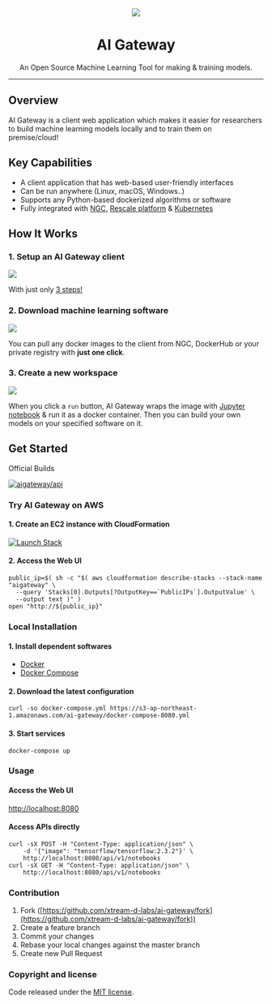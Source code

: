 <div align="center">
  <img src="https://raw.github.com/wiki/xtream-d-labs/ai-gateway/img/logo.png">
  <h1>AI Gateway</h1>
  <span>An Open Source Machine Learning Tool for making & training models.</span>
</div>

-----------------

## Overview

AI Gateway is a client web application which makes it easier for researchers to build machine learning models locally and to train them on premise/cloud!

## Key Capabilities

- A client application that has web-based user-friendly interfaces
- Can be run anywhere (Linux, macOS, Windows..)
- Supports any Python-based dockerized algorithms or software
- Fully integrated with [NGC](https://ngc.nvidia.com/), [Rescale platform](https://www.rescale.com/) & [Kubernetes](https://kubernetes.io/)

## How It Works

### 1. Setup an AI Gateway client

<img src="https://raw.github.com/wiki/xtream-d-labs/ai-gateway/img/how-it-works-1.png">

With just only [3 steps!](https://github.com/xtream-d-labs/ai-gateway#local-installation)

### 2. Download machine learning software

<img src="https://raw.github.com/wiki/xtream-d-labs/ai-gateway/img/how-it-works-2.png">

You can pull any docker images to the client from NGC, DockerHub or your private registry with **just one click**.

### 3. Create a new workspace

<img src="https://raw.github.com/wiki/xtream-d-labs/ai-gateway/img/how-it-works-3.png">

When you click a `run` button, AI Gateway wraps the image with [Jupyter notebook](https://jupyter.org/) & run it as a docker container. Then you can build your own models on your specified software on it.

## Get Started

Official Builds

[![aigateway/api](http://dockeri.co/image/aigateway/api)](https://hub.docker.com/r/aigateway/api/)

### Try AI Gateway on AWS

#### 1. Create an EC2 instance with CloudFormation

[![Launch Stack](https://cdn.rawgit.com/buildkite/cloudformation-launch-stack-button-svg/master/launch-stack.svg)](https://console.aws.amazon.com/cloudformation/home?region=us-east-1#/stacks/new?stackName=aigateway&templateURL=https://s3-ap-northeast-1.amazonaws.com/ai-gateway/template.yaml)

#### 2. Access the Web UI

```console
public_ip=$( sh -c "$( aws cloudformation describe-stacks --stack-name "aigateway" \
  --query 'Stacks[0].Outputs[?OutputKey==`PublicIPs`].OutputValue' \
  --output text )" )
open "http://${public_ip}"
```

### Local Installation

#### 1. Install dependent softwares

- [Docker](https://docs.docker.com/install/#get-started)
- [Docker Compose](https://docs.docker.com/compose/install/)

#### 2. Download the latest configuration

```console
curl -so docker-compose.yml https://s3-ap-northeast-1.amazonaws.com/ai-gateway/docker-compose-8080.yml
```

#### 3. Start services

```console
docker-compose up
```

### Usage

#### Access the Web UI

[http://localhost:8080](http://localhost:8080)

#### Access APIs directly

```console
curl -sX POST -H "Content-Type: application/json" \
    -d '{"image": "tensorflow/tensorflow:2.3.2"}' \
    http://localhost:8080/api/v1/notebooks
curl -sX GET -H "Content-Type: application/json" \
    http://localhost:8080/api/v1/notebooks
```

### Contribution

1. Fork ([https://github.com/xtream-d-labs/ai-gateway/fork](https://github.com/xtream-d-labs/ai-gateway/fork))
2. Create a feature branch
3. Commit your changes
4. Rebase your local changes against the master branch
5. Create new Pull Request

### Copyright and license

Code released under the [MIT license](https://github.com/xtream-d-labs/ai-gateway/blob/master/LICENSE).

